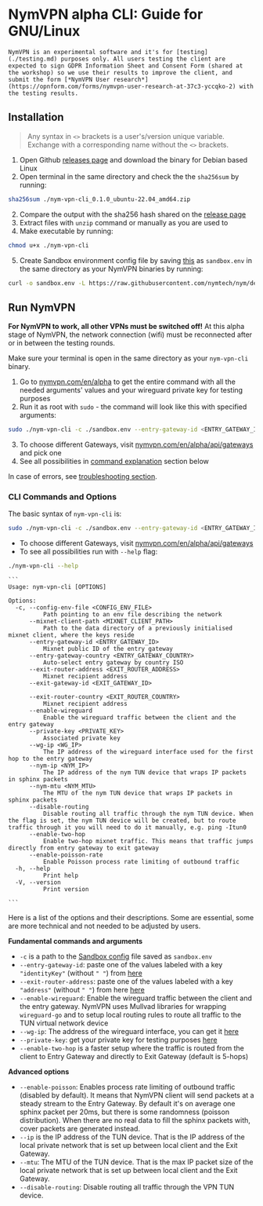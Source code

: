 # NymVPN alpha CLI: Guide for GNU/Linux

```admonish info
NymVPN is an experimental software and it's for [testing](./testing.md) purposes only. All users testing the client are expected to sign GDPR Information Sheet and Consent Form (shared at the workshop) so we use their results to improve the client, and submit the form [*NymVPN User research*](https://opnform.com/forms/nymvpn-user-research-at-37c3-yccqko-2) with the testing results.
```

## Installation

> Any syntax in `<>` brackets is a user's/version unique variable. Exchange with a corresponding name without the `<>` brackets.

1. Open Github [releases page](https://github.com/nymtech/nym/releases/tag/nym-vpn-alpha-0.0.2) and download the binary for Debian based Linux
2. Open terminal in the same directory and check the the `sha256sum` by running:
```sh
sha256sum ./nym-vpn-cli_0.1.0_ubuntu-22.04_amd64.zip
```
2. Compare the output with the sha256 hash shared on the [release page](https://github.com/nymtech/nym/releases/tag/nym-vpn-alpha-0.0.2)
3. Extract files with `unzip` command or manually as you are used to
4. Make executable by running:
```sh
chmod u+x ./nym-vpn-cli
```
5. Create Sandbox environment config file by saving [this](https://raw.githubusercontent.com/nymtech/nym/develop/envs/sandbox.env) as `sandbox.env` in the same directory as your NymVPN binaries by running:
```sh
curl -o sandbox.env -L https://raw.githubusercontent.com/nymtech/nym/develop/envs/sandbox.env
```

## Run NymVPN

**For NymVPN to work, all other VPNs must be switched off!** At this alpha stage of NymVPN, the network connection (wifi) must be reconnected after or in between the testing rounds.

Make sure your terminal is open in the same directory as your `nym-vpn-cli` binary.

1. Go to [nymvpn.com/en/alpha](https://nymvpn.com/en/alpha) to get the entire command with all the needed arguments' values and your wireguard private key for testing purposes 
2. Run it as root with `sudo` - the command will look like this with specified arguments:
```sh
sudo ./nym-vpn-cli -c ./sandbox.env --entry-gateway-id <ENTRY_GATEWAY_ID> --exit-router-address <EXIT_ROUTER_ADDRESS> --enable-wireguard --private-key <PRIVATE_KEY> --wg-ip <WIREGUARD_IP>
```
3. To choose different Gateways, visit [nymvpn.com/en/alpha/api/gateways](https://nymvpn.com/en/alpha/api/gateways) and pick one
4. See all possibilities in [command explanation](#cli-commands-and-options) section below

In case of errors, see [troubleshooting section](troubleshooting.md).

### CLI Commands and Options

The basic syntax of `nym-vpn-cli` is:
```sh
sudo ./nym-vpn-cli -c ./sandbox.env --entry-gateway-id <ENTRY_GATEWAY_ID> --exit-router-address <EXIT_ROUTER_ADDRESS> --enable-wireguard --private-key <PRIVATE_KEY> --wg-ip <WG_IP>
```
* To choose different Gateways, visit [nymvpn.com/en/alpha/api/gateways](https://nymvpn.com/en/alpha/api/gateways)
* To see all possibilities run with `--help` flag:
```sh
./nym-vpn-cli --help
```
~~~admonish example collapsible=true title="Console output"
```
Usage: nym-vpn-cli [OPTIONS]

Options:
  -c, --config-env-file <CONFIG_ENV_FILE>
          Path pointing to an env file describing the network
      --mixnet-client-path <MIXNET_CLIENT_PATH>
          Path to the data directory of a previously initialised mixnet client, where the keys reside
      --entry-gateway-id <ENTRY_GATEWAY_ID>
          Mixnet public ID of the entry gateway
      --entry-gateway-country <ENTRY_GATEWAY_COUNTRY>
          Auto-select entry gateway by country ISO
      --exit-router-address <EXIT_ROUTER_ADDRESS>
          Mixnet recipient address
      --exit-gateway-id <EXIT_GATEWAY_ID>
          
      --exit-router-country <EXIT_ROUTER_COUNTRY>
          Mixnet recipient address
      --enable-wireguard
          Enable the wireguard traffic between the client and the entry gateway
      --private-key <PRIVATE_KEY>
          Associated private key
      --wg-ip <WG_IP>
          The IP address of the wireguard interface used for the first hop to the entry gateway
      --nym-ip <NYM_IP>
          The IP address of the nym TUN device that wraps IP packets in sphinx packets
      --nym-mtu <NYM_MTU>
          The MTU of the nym TUN device that wraps IP packets in sphinx packets
      --disable-routing
          Disable routing all traffic through the nym TUN device. When the flag is set, the nym TUN device will be created, but to route traffic through it you will need to do it manually, e.g. ping -Itun0
      --enable-two-hop
          Enable two-hop mixnet traffic. This means that traffic jumps directly from entry gateway to exit gateway
      --enable-poisson-rate
          Enable Poisson process rate limiting of outbound traffic
  -h, --help
          Print help
  -V, --version
          Print version

```
~~~

Here is a list of the options and their descriptions. Some are essential, some are more technical and not needed to be adjusted by users.

**Fundamental commands and arguments**  

- `-c` is a path to the [Sandbox config](https://raw.githubusercontent.com/nymtech/nym/develop/envs/sandbox.env) file saved as `sandbox.env`
- `--entry-gateway-id`: paste one of the values labeled with a key `"identityKey"` (without `" "`) from [here](https://nymvpn.com/en/alpha/api/gateways)
- `--exit-router-address`: paste one of the values labeled with a key `"address"` (without `" "`) from here [here](https://nymvpn.com/en/alpha/api/gateways)
- `--enable-wireguard`: Enable the wireguard traffic between the client and the entry gateway. NymVPN uses Mullvad libraries for wrapping `wireguard-go` and to setup local routing rules to route all traffic to the TUN virtual network device
- `--wg-ip`: The address of the wireguard interface, you can get it [here](https://nymvpn.com/en/alpha)
- `--private-key`: get your private key for testing purposes [here](https://nymvpn.com/en/alpha)
- `--enable-two-hop` is a faster setup where the traffic is routed from the client to Entry Gateway and directly to Exit Gateway (default is 5-hops)

**Advanced options**

- `--enable-poisson`: Enables process rate limiting of outbound traffic (disabled by default). It means that NymVPN client will send packets at a steady stream to the Entry Gateway. By default it's on average one sphinx packet per 20ms, but there is some randomness (poisson distribution). When there are no real data to fill the sphinx packets with, cover packets are generated instead.
- `--ip` is the IP address of the TUN device. That is the IP address of the local private network that is set up between local client and the Exit Gateway.
- `--mtu`: The MTU of the TUN device. That is the max IP packet size of the local private network that is set up between local client and the Exit Gateway.
- `--disable-routing`: Disable routing all traffic through the VPN TUN device.
